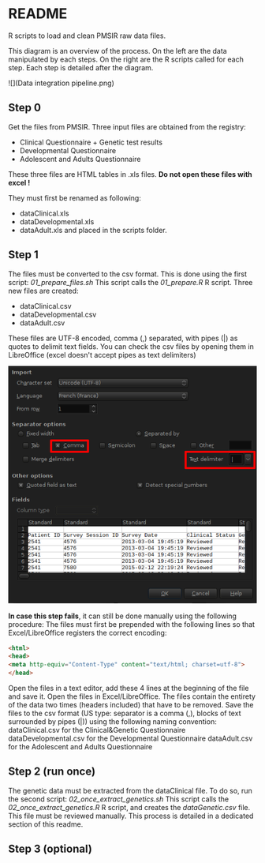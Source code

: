 README
======

R scripts to load and clean PMSIR raw data files.

This diagram is an overview of the process. On the left are the data manipulated by each steps. On the right are the R scripts called for each step.
Each step is detailed after the diagram.

![](Data integration pipeline.png)

Step 0
------

Get the files from PMSIR.
Three input files are obtained from the registry:

* Clinical Questionnaire + Genetic test results
* Developmental Questionnaire
* Adolescent and Adults Questionnaire

These three files are HTML tables in .xls files.
**Do not open these files with excel !**

They must first be renamed as following:
* dataClinical.xls
* dataDevelopmental.xls
* dataAdult.xls
and placed in the scripts folder.

Step 1
------

The files must be converted to the csv format.
This is done using the first script: *01_prepare_files.sh*
This script calls the *01_prepare.R* R script.
Three new files are created:
* dataClinical.csv
* dataDevelopmental.csv
* dataAdult.csv

These files are UTF-8 encoded, comma (,) separated, with pipes (|) as quotes to delimit text fields.
You can check the csv files by opening them in LibreOffice (excel doesn't accept pipes as text delimiters)

![](libreoffice.png)

**In case this step fails**, it can still be done manually using the following procedure:
The files must first be prepended with the following lines so that Excel/LibreOffice registers the correct encoding:
```html
<html>
<head>
<meta http-equiv="Content-Type" content="text/html; charset=utf-8">
</head>
```
Open the files in a text editor, add these 4 lines at the beginning of the file and save it.
Open the files in Excel/LibreOffice.
The files contain the entirety of the data two times (headers included) that have to be removed.
Save the files to the csv format (US type: separator is a comma (,), blocks of text surrounded by pipes (|)) using the following naming convention:
dataClinical.csv for the Clinical&Genetic Questionnaire
dataDevelopmental.csv for the Developmental Questionnaire
dataAdult.csv for the Adolescent and Adults Questionnaire

Step 2 (run once)
-----------------

The genetic data must be extracted from the dataClinical file.
To do so, run the second script: *02_once_extract_genetics.sh*
This script calls the *02_once_extract_genetics.R* R script, and creates the *dataGenetic.csv* file.
This file must be reviewed manually. This process is detailed in a dedicated section of this readme.

Step 3 (optional)
-----------------



